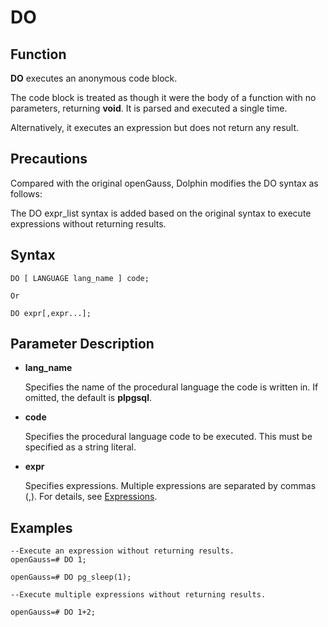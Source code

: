 # DO<a name="EN-US_TOPIC_0289900214"></a>

## Function<a name="en-us_topic_0283137438_en-us_topic_0237122132_en-us_topic_0059778658_s9b63cdf8ade346bb85b02b8dbdf97170"></a>

**DO** executes an anonymous code block.

The code block is treated as though it were the body of a function with no parameters, returning **void**. It is parsed and executed a single time.

Alternatively, it executes an expression but does not return any result.

## Precautions<a name="en-us_topic_0283137438_en-us_topic_0237122132_en-us_topic_0059778658_sdad44f940b3e443387bdb882b0ddab8c"></a>

Compared with the original openGauss, Dolphin modifies the DO syntax as follows:

The DO expr\_list syntax is added based on the original syntax to execute expressions without returning results.

## Syntax<a name="en-us_topic_0283137438_en-us_topic_0237122132_en-us_topic_0059778658_sd2aa9ae78e2b471aa1517fa438ac5e9e"></a>

```
DO [ LANGUAGE lang_name ] code;

Or

DO expr[,expr...];
```

## Parameter Description<a name="en-us_topic_0283137438_en-us_topic_0237122132_en-us_topic_0059778658_sfb2bd9ccfd56476e820c028e3e53ccaf"></a>

- **lang\_name**

  Specifies the name of the procedural language the code is written in. If omitted, the default is **plpgsql**.

- **code**

  Specifies the procedural language code to be executed. This must be specified as a string literal.

- **expr**

  Specifies expressions. Multiple expressions are separated by commas (,). For details, see [Expressions](../SQLReference/expressions.md).

  


## Examples<a name="en-us_topic_0283137438_en-us_topic_0237122132_en-us_topic_0059778658_s414adb8f7846482184cbbd960d4adfcf"></a>

```
--Execute an expression without returning results.
openGauss=# DO 1;

openGauss=# DO pg_sleep(1);

--Execute multiple expressions without returning results.

openGauss=# DO 1+2;
```
